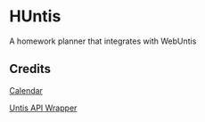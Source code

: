 # HUntis

A homework planner that integrates with WebUntis

## Credits
[Calendar](https://github.com/aleksanderwozniak/table_calendar)

[Untis API Wrapper](https://github.com/IsAvaible/dart-webuntis)